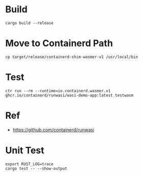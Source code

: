 # Build
```shell
cargo build --release
```

# Move to Containerd Path
```shell
cp target/release/containerd-shim-wasmer-v1 /usr/local/bin
```

# Test
```shell
ctr run --rm --runtime=io.containerd.wasmer.v1 ghcr.io/containerd/runwasi/wasi-demo-app:latest testwasm
```

# Ref
- https://github.com/containerd/runwasi

# Unit Test
```shell
export RUST_LOG=trace
cargo test -- --show-output
```
